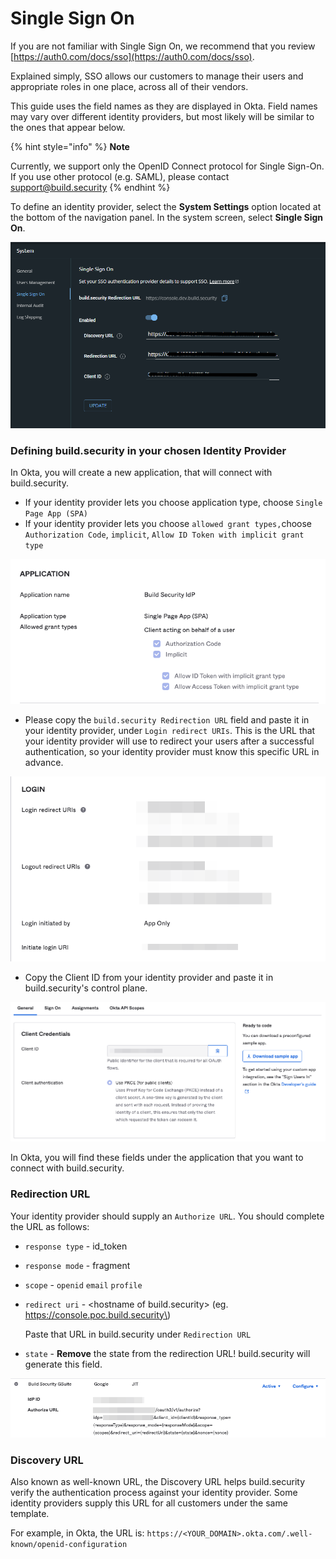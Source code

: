 # Single Sign On

If you are not familiar with Single Sign On, we recommend that you review [https://auth0.com/docs/sso](https://auth0.com/docs/sso).

Explained simply, SSO allows our customers to manage their users and appropriate roles in one place, across all of their vendors.

This guide uses the field names as they are displayed in Okta. Field names may vary over different identity providers, but most likely will be similar to the ones that appear below.

{% hint style="info" %}
**Note**

Currently, we support only the OpenID Connect protocol for Single Sign-On. If you use other protocol \(e.g. SAML\), please contact [support@build.security](mailto:support@build.security)
{% endhint %}

To define an identity provider, select the **System Settings** option located at the bottom of the navigation panel. In the system screen, select **Single Sign On**.

![Single Sign On screen](../../.gitbook/assets/sso-screen.png)

### Defining build.security in your chosen Identity Provider

In Okta, you will create a new application, that will connect with build.security.

* If your identity provider lets you choose application type, choose `Single Page App (SPA)`
* If your identity provider lets you choose `allowed grant types,`choose `Authorization Code`, `implicit`, `Allow ID Token with implicit grant type`

![](../../.gitbook/assets/image%20%2824%29%20%282%29%20%282%29%20%282%29%20%282%29%20%282%29.png)

* Please copy the `build.security Redirection URL` field and paste it in your identity provider, under `Login redirect URIs`.  This is the URL that your identity provider will use to redirect your users  after a successful authentication, so your identity provider must know this specific URL in advance.

![Logout redirect URIs &amp; Initiate login URI are not relevant](../../.gitbook/assets/image%20%2818%29.png)

* Copy the Client ID from your identity provider and paste it in build.security's control plane.

![](../../.gitbook/assets/image%20%2819%29.png)

In Okta, you will find these fields under the application that you want to connect with build.security.

### Redirection URL

Your identity provider should supply an `Authorize URL`. You should complete the URL as follows:

* `response type` - id\_token
* `response mode` - fragment
* `scope` - `openid` `email` `profile`
* `redirect uri` - &lt;hostname of build.security&gt; \(eg. https://console.poc.build.security\)

  Paste that URL in build.security under `Redirection URL`

* `state` - **Remove** the state from the redirection URL! build.security will generate this field. 

![](../../.gitbook/assets/image%20%2822%29.png)

### Discovery URL

Also known as well-known URL, the Discovery URL helps build.security verify the authentication process against your identity provider. Some identity providers supply this URL for all customers under the same template. 

For example, in Okta, the URL is: `https://<YOUR_DOMAIN>.okta.com/.well-known/openid-configuration`

